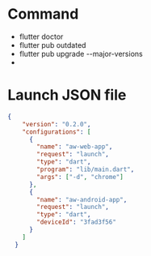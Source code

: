 # Command
- flutter doctor
- flutter pub outdated
- flutter pub upgrade --major-versions
- 
# Launch JSON file
```json
{
    "version": "0.2.0",
    "configurations": [
      {
        "name": "aw-web-app",
        "request": "launch",
        "type": "dart",
        "program": "lib/main.dart",
        "args": ["-d", "chrome"]
      },
      {
        "name": "aw-android-app",
        "request": "launch",
        "type": "dart",
        "deviceId": "3fad3f56"
      }
    ]
  }
```
  
